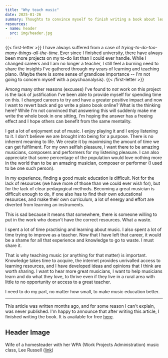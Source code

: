 ```yaml
---
title: "Why teach music"
date: 2025-01-26
summary: Thoughts to convince myself to finish writing a book about learning the piano.
resources:
- name: header
  src: img/header.jpg
---
```


{{< first-letter >}}
I have always suffered from a case of
*trying-to-do-too-many-things-all-the-time*. Ever since I finished university,
there have always been more projects on my to-do list than I could ever handle.
While I changed careers and I am no longer a teacher, I still feel a burning
need to share the insights I've gathered through my years of learning and
teaching piano. (Maybe there is some sense of grandiose importance -- I'm not
going to concern myself with a psychoanalysis).
{{< /first-letter >}}

Among many other reasons (excuses) I've found to *not* work on this project is
the lack of justification I've been able to provide myself for spending time on
this. I changed careers to try and have a greater positive impact and now I want
to revert back and go write a piano book online? What is the thinking here?
While I'm not convinced that answering this will suddenly make me write the
whole book in one sitting, I'm hoping the answer has a freeing effect and I hope
others can benefit from the same mentality.

I get a lot of enjoyment out of music. I enjoy playing it and I enjoy listening
to it. I don't believe we are brought into being for a purpose. There is no
inherent meaning to life. We create it by maximising the amount of time we can
get fulfilment. For my own selfish pleasure, I want there to be amazing
musicians, composers and performers for my listening pleasure. I can also
appreciate that some percentage of the population would love nothing more in the
world than to be an amazing musician, composer or performer (I used to be one
such person).

In my experience, finding a good music education is difficult. Not for the lack
of resources (we have more of those than we could ever wish for), but for the
lack of clear pedagogical methods. Becoming a great musician is difficult enough
to do, if one also has to find their own educational resources, and make their
own curriculum, a lot of energy and effort are diverted from learning an
instruments.

This is sad because it means that somewhere, there is someone willing to put in
the work who doesn't have the correct resources. What a waste.

I spent a lot of time practising and learning about music. I also spent a lot of
time trying to improve as a teacher. Now that I have left that career, it would
be a shame for all that experience and knowledge to go to waste. I must share
it.

That is why teaching music (or anything for that matter) is important. Knowledge
takes time to acquire, the internet provides unrivalled access to learning
resources, and I have developed ideas and opinions that I think are worth
sharing. I want to hear more great musicians, I want to help musicians learn and
do what they love, to thrive even if they live in a rural area with little to no
opportunity or access to a great teacher.

I need to do my part, no matter how small, to make music education better.

---

This article was written months ago, and for some reason I can't explain, was
never published. I'm happy to announce that after writing this article, I
finished writing the book. It is available for free [here](https://learnpianothehardway.com/).

## Header Image

Wife of a homesteader with her WPA (Work Projects Administration) music class,
Lee Russell ([link](https://www.loc.gov/item/2017786755/))
